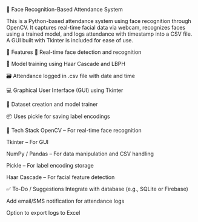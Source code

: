 
🎯 Face Recognition-Based Attendance System

This is a Python-based attendance system using face recognition through OpenCV. It captures real-time facial data via webcam, recognizes faces using a trained model, and logs attendance with timestamp into a CSV file. A GUI built with Tkinter is included for ease of use.

📌 Features
📸 Real-time face detection and recognition

🧠 Model training using Haar Cascade and LBPH

🗃️ Attendance logged in .csv file with date and time

💻 Graphical User Interface (GUI) using Tkinter

🧾 Dataset creation and model trainer

📦 Uses pickle for saving label encodings

🧠 Tech Stack
OpenCV – For real-time face recognition

Tkinter – For GUI

NumPy / Pandas – For data manipulation and CSV handling

Pickle – For label encoding storage

Haar Cascade – For facial feature detection


✅ To-Do / Suggestions
Integrate with database (e.g., SQLite or Firebase)

Add email/SMS notification for attendance logs

Option to export logs to Excel


